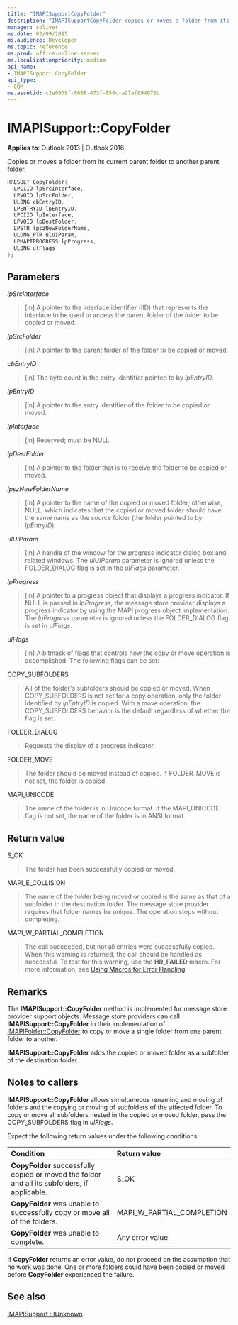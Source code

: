 ```yaml
---
title: "IMAPISupportCopyFolder"
description: "IMAPISupportCopyFolder copies or moves a folder from its current parent folder to another parent folder."
manager: soliver
ms.date: 03/09/2015
ms.audience: Developer
ms.topic: reference
ms.prod: office-online-server
ms.localizationpriority: medium
api_name:
- IMAPISupport.CopyFolder
api_type:
- COM
ms.assetid: c2e0939f-0668-473f-856c-a27af094070b
---
```


# IMAPISupport::CopyFolder

  
  
**Applies to**: Outlook 2013 | Outlook 2016 
  
Copies or moves a folder from its current parent folder to another parent folder.
  
```cpp
HRESULT CopyFolder(
  LPCIID lpSrcInterface,
  LPVOID lpSrcFolder,
  ULONG cbEntryID,
  LPENTRYID lpEntryID,
  LPCIID lpInterface,
  LPVOID lpDestFolder,
  LPSTR lpszNewFolderName,
  ULONG_PTR ulUIParam,
  LPMAPIPROGRESS lpProgress,
  ULONG ulFlags
);
```

## Parameters

 _lpSrcInterface_
  
> [in] A pointer to the interface identifier (IID) that represents the interface to be used to access the parent folder of the folder to be copied or moved.
    
 _lpSrcFolder_
  
> [in] A pointer to the parent folder of the folder to be copied or moved. 
    
 _cbEntryID_
  
> [in] The byte count in the entry identifier pointed to by  _lpEntryID_.
    
 _lpEntryID_
  
> [in] A pointer to the entry identifier of the folder to be copied or moved. 
    
 _lpInterface_
  
> [in] Reserved; must be NULL.
    
 _lpDestFolder_
  
> [in] A pointer to the folder that is to receive the folder to be copied or moved.
    
 _lpszNewFolderName_
  
> [in] A pointer to the name of the copied or moved folder; otherwise, NULL, which indicates that the copied or moved folder should have the same name as the source folder (the folder pointed to by  _lpEntryID_).
    
 _ulUIParam_
  
> [in] A handle of the window for the progress indicator dialog box and related windows. The  _ulUIParam_ parameter is ignored unless the FOLDER_DIALOG flag is set in the _ulFlags_ parameter. 
    
 _lpProgress_
  
> [in] A pointer to a progress object that displays a progress indicator. If NULL is passed in  _lpProgress_, the message store provider displays a progress indicator by using the MAPI progress object implementation. The  _lpProgress_ parameter is ignored unless the FOLDER_DIALOG flag is set in  _ulFlags_.
    
 _ulFlags_
  
> [in] A bitmask of flags that controls how the copy or move operation is accomplished. The following flags can be set:
    
COPY_SUBFOLDERS 
  
> All of the folder's subfolders should be copied or moved. When COPY_SUBFOLDERS is not set for a copy operation, only the folder identified by  _lpEntryID_ is copied. With a move operation, the COPY_SUBFOLDERS behavior is the default regardless of whether the flag is set. 
    
FOLDER_DIALOG 
  
> Requests the display of a progress indicator.
    
FOLDER_MOVE 
  
> The folder should be moved instead of copied. If FOLDER_MOVE is not set, the folder is copied.
    
MAPI_UNICODE 
  
> The name of the folder is in Unicode format. If the MAPI_UNICODE flag is not set, the name of the folder is in ANSI format.
    
## Return value

S_OK 
  
> The folder has been successfully copied or moved.
    
MAPI_E_COLLISION 
  
> The name of the folder being moved or copied is the same as that of a subfolder in the destination folder. The message store provider requires that folder names be unique. The operation stops without completing.
    
MAPI_W_PARTIAL_COMPLETION 
  
> The call succeeded, but not all entries were successfully copied. When this warning is returned, the call should be handled as successful. To test for this warning, use the **HR_FAILED** macro. For more information, see [Using Macros for Error Handling](using-macros-for-error-handling.md).
    
## Remarks

The **IMAPISupport::CopyFolder** method is implemented for message store provider support objects. Message store providers can call **IMAPISupport::CopyFolder** in their implementation of [IMAPIFolder::CopyFolder](imapifolder-copyfolder.md) to copy or move a single folder from one parent folder to another. 
  
 **IMAPISupport::CopyFolder** adds the copied or moved folder as a subfolder of the destination folder. 
  
## Notes to callers

 **IMAPISupport::CopyFolder** allows simultaneous renaming and moving of folders and the copying or moving of subfolders of the affected folder. To copy or move all subfolders nested in the copied or moved folder, pass the COPY_SUBFOLDERS flag in  _ulFlags_. 
  
Expect the following return values under the following conditions:
  
|**Condition**|**Return value**|
|:-----|:-----|
|**CopyFolder** successfully copied or moved the folder and all its subfolders, if applicable. |S_OK  <br/> |
|**CopyFolder** was unable to successfully copy or move all of the folders. |MAPI_W_PARTIAL_COMPLETION  <br/> |
|**CopyFolder** was unable to complete. |Any error value  <br/> |
   
If **CopyFolder** returns an error value, do not proceed on the assumption that no work was done. One or more folders could have been copied or moved before **CopyFolder** experienced the failure. 
  
## See also



[IMAPISupport : IUnknown](imapisupportiunknown.md)


